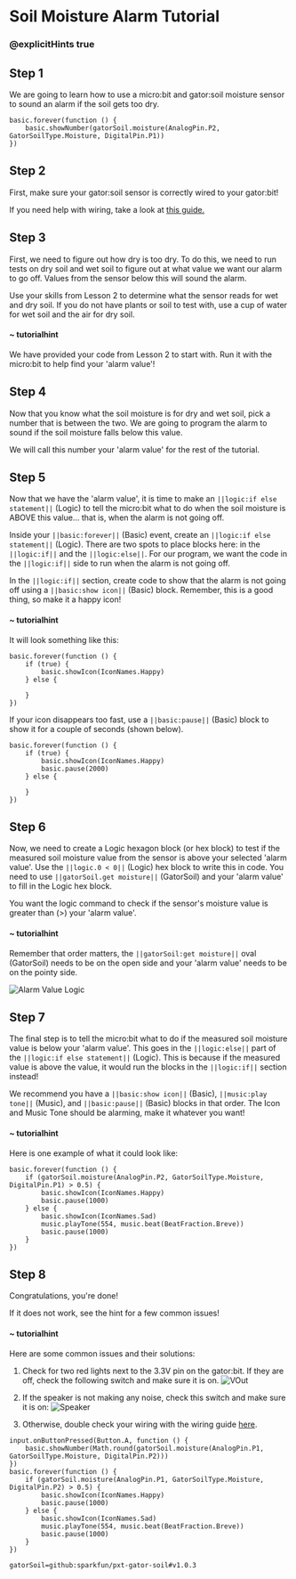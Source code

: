 # Soil Moisture Alarm Tutorial
### @explicitHints true

<!-- Tutorial Link: https://makecode.microbit.org/#tutorial:93423-66923-86309-61867 -->

## Step 1

We are going to learn how to use a micro:bit and gator:soil moisture sensor to sound an alarm if the soil gets too dry.

```template
basic.forever(function () {
    basic.showNumber(gatorSoil.moisture(AnalogPin.P2, GatorSoilType.Moisture, DigitalPin.P1))
})
```

## Step 2

First, make sure your gator:soil sensor is correctly wired to your gator:bit!

If you need help with wiring, take a look at [this guide.](https://docs.google.com/document/d/12oWXe1Icgzu3zD3qE00i4QrkLfok5Tlvc9vSgI2yB3g/edit?usp=sharing)

## Step 3

First, we need to figure out how dry is too dry. To do this, we need to run tests on dry soil and wet soil to figure out at what value we want our alarm to go off. Values from the sensor below this will sound the alarm.

Use your skills from Lesson 2 to determine what the sensor reads for wet and dry soil. If you do not have plants or soil to test with, use a cup of water for wet soil and the air for dry soil.

#### ~ tutorialhint

We have provided your code from Lesson 2 to start with. Run it with the micro:bit to help find your 'alarm value'!

## Step 4

Now that you know what the soil moisture is for dry and wet soil, pick a number that is between the two. We are going to program the alarm to sound if the soil moisture falls below this value.

We will call this number your 'alarm value' for the rest of the tutorial.

## Step 5

Now that we have the 'alarm value', it is time to make an ``||logic:if else statement||`` (Logic) to tell the micro:bit what to do when the soil moisture is ABOVE this value... that is, when the alarm is not going off.

Inside your ``||basic:forever||`` (Basic) event, create an ``||logic:if else statement||`` (Logic). There are two spots to place blocks here: in the ``||logic:if||`` and the ``||logic:else||``. For our program, we want the code in the ``||logic:if||`` side to run when the alarm is not going off.

In the ``||logic:if||`` section, create code to show that the alarm is not going off using a ``||basic:show icon||`` (Basic) block. Remember, this is a good thing, so make it a happy icon!


#### ~ tutorialhint
It will look something like this:
```blocks
basic.forever(function () {
    if (true) {
        basic.showIcon(IconNames.Happy)
    } else {

    }
})
```

If your icon disappears too fast, use a ``||basic:pause||`` (Basic) block to show it for a couple of seconds (shown below).
```blocks
basic.forever(function () {
    if (true) {
        basic.showIcon(IconNames.Happy)
        basic.pause(2000)
    } else {

    }
})
```

## Step 6
Now, we need to create a Logic hexagon block (or hex block) to test if the measured soil moisture value from the sensor is above your selected 'alarm value'. Use the ``||logic.0 < 0||`` (Logic) hex block to write this in code. You need to use ``||gatorSoil.get moisture||`` (GatorSoil) and your 'alarm value' to fill in the Logic hex block.

You want the logic command to check if the sensor's moisture value is greater than (>) your 'alarm value'.

#### ~ tutorialhint
Remember that order matters, the ``||gatorSoil:get moisture||`` oval (GatorSoil) needs to be on the open side and your 'alarm value' needs to be on the pointy side.

![Alarm Value Logic](https://schoolwidelabs.github.io/sensor-immersion/images/soil_code.png)

## Step 7

The final step is to tell the micro:bit what to do if the measured soil moisture value is below your 'alarm value'. This goes in the ``||logic:else||`` part of the ``||logic:if else statement||`` (Logic). This is because if the measured value is above the value, it would run the blocks in the ``||logic:if||`` section instead!

We recommend you have a ``||basic:show icon||`` (Basic), ``||music:play tone||`` (Music), and ``||basic:pause||`` (Basic) blocks in that order. The Icon and Music Tone should be alarming, make it whatever you want!

#### ~ tutorialhint

Here is one example of what it could look like:

```blocks
basic.forever(function () {
    if (gatorSoil.moisture(AnalogPin.P2, GatorSoilType.Moisture, DigitalPin.P1) > 0.5) {
        basic.showIcon(IconNames.Happy)
        basic.pause(1000)
    } else {
        basic.showIcon(IconNames.Sad)
        music.playTone(554, music.beat(BeatFraction.Breve))
        basic.pause(1000)
    }
})
```

## Step 8

Congratulations, you're done!

If it does not work, see the hint for a few common issues!

#### ~ tutorialhint
Here are some common issues and their solutions:
1. Check for two red lights next to the 3.3V pin on the gator:bit. If they are off, check the following switch and make sure it is on.
![VOut](https://github.com/schoolwidelabs/sensor-immersion-general/blob/master/images/VOUT_Switch.jpg?raw=true)

2. If the speaker is not making any noise, check this switch and make sure it is on:
![Speaker](https://github.com/schoolwidelabs/sensor-immersion-general/blob/master/images/SPEAKER_Switch.jpg?raw=true)

3. Otherwise, double check your wiring with the wiring guide [here](https://docs.google.com/document/d/12oWXe1Icgzu3zD3qE00i4QrkLfok5Tlvc9vSgI2yB3g/edit?usp=sharing).



```ghost
input.onButtonPressed(Button.A, function () {
    basic.showNumber(Math.round(gatorSoil.moisture(AnalogPin.P1, GatorSoilType.Moisture, DigitalPin.P2)))
})
basic.forever(function () {
    if (gatorSoil.moisture(AnalogPin.P1, GatorSoilType.Moisture, DigitalPin.P2) > 0.5) {
        basic.showIcon(IconNames.Happy)
        basic.pause(1000)
    } else {
        basic.showIcon(IconNames.Sad)
        music.playTone(554, music.beat(BeatFraction.Breve))
        basic.pause(1000)
    }
})
```


```package
gatorSoil=github:sparkfun/pxt-gator-soil#v1.0.3
```
